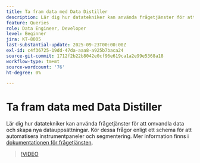 ```yaml
---
title: Ta fram data med Data Distiller
description: Lär dig hur datatekniker kan använda frågetjänster för att omvandla data och skapa nya datauppsättningar. Kör dessa frågor enligt ett schema för att automatisera instrumentpaneler och segmentering.
feature: Queries
role: Data Engineer, Developer
level: Beginner
jira: KT-8005
last-substantial-update: 2025-09-23T00:00:00Z
exl-id: c4f36725-19dd-47da-aaa8-a925b7baca24
source-git-commit: 1712f2b22b8042e0cf96e619ca1a2e99e5368a18
workflow-type: tm+mt
source-wordcount: '76'
ht-degree: 0%

---
```


# Ta fram data med Data Distiller

Lär dig hur datatekniker kan använda frågetjänster för att omvandla data och skapa nya datauppsättningar. Kör dessa frågor enligt ett schema för att automatisera instrumentpaneler och segmentering. Mer information finns i [dokumentationen för frågetjänsten](https://experienceleague.adobe.com/sv/docs/experience-platform/query/home).

>[!VIDEO](https://video.tv.adobe.com/v/333699?learn=on&enablevpops)
